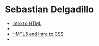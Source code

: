 # Sebastian Delgadillo

<ul>
    <li><a href="intro_to_html/index.html"target="_blank">Intro to HTML</a><li>
    <li><a href="HTML5_intro_to_css/index.html" target="_blank">HMTL5 and Intro to CSS</a><li>
</ul>